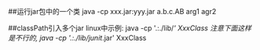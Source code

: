 ##运行jar包中的一个类
java -cp xxx.jar:yyy.jar a.b.c.AB arg1 agr2

##classPath引入多个jar
linux中示例: java -cp '.:./lib/*'   XxxClass
注意下面这样是不行的, java -cp '.:./lib/junit*.jar'  XxxClass

